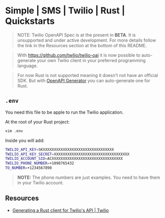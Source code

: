 # Simple | SMS | Twilio | Rust | Quickstarts
> NOTE: Twilio OpenAPI Spec is at the present in **BETA**. It is unsupported and under active development. For more details follow the link in the Resources section at the bottom of this README.

> With https://github.com/twilio/twilio-oai it is now possible to auto-generate your own Twilio client in your preferred programming language.

> For now Rust is not supported meaning it doesn't not have an official SDK. But with [OpenAPI Generator](https://openapi-generator.tech/) you can auto-generate one for Rust.

## `.env`
You need this file to be apple to run the Twilio application.

At the root of your Rust project: 
```bash
vim .env
```
Inside you will add: 
```bash
TWILIO_API_KEY=SKXXXXXXXXXXXXXXXXXXXXXXXXXXXXXXXX
TWILIO_API_KEY_SECRET=XXXXXXXXXXXXXXXXXXXXXXXXXXXXXXXXXX
TWILIO_ACCOUNT_SID=ACXXXXXXXXXXXXXXXXXXXXXXXXXXXXXXXX
TWILIO_PHONE_NUMBER=+1098765432
TO_NUMBER=+1234567890
```
> **NOTE:** The phone numbers are just examples. You need to have them in your Twilio account.

## Resources
- [Generating a Rust client for Twilio's API | Twilio](https://www.twilio.com/docs/openapi/generating-a-rust-client-for-twilios-api)
